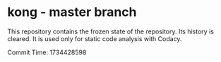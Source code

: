# kong - master branch

This repository contains the frozen state of the repository.
Its history is cleared. It is used only for static code
analysis with Codacy.

Commit Time: 1734428598